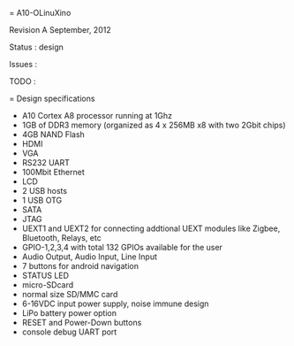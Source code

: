 = A10-OLinuXino

Revision A
September, 2012

Status : design 

Issues : 

TODO   : 

= Design specifications

- A10 Cortex A8 processor running at 1Ghz
- 1GB of DDR3 memory (organized as 4 x 256MB x8 with two 2Gbit chips)
- 4GB NAND Flash
- HDMI
- VGA
- RS232 UART
- 100Mbit Ethernet
- LCD 
- 2 USB hosts 
- 1 USB OTG
- SATA
- JTAG
- UEXT1 and UEXT2 for connecting addtional UEXT modules like Zigbee, Bluetooth, Relays, etc
- GPIO-1,2,3,4 with total 132 GPIOs available for the user
- Audio Output, Audio Input, Line Input
- 7 buttons for android navigation
- STATUS LED
- micro-SDcard 
- normal size SD/MMC card
- 6-16VDC input power supply, noise immune design
- LiPo battery power option
- RESET and Power-Down buttons
- console debug UART port

